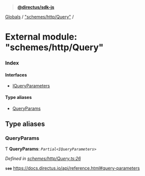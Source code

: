 > **[@directus/sdk-js](../README.md)**

[Globals](../README.md) / ["schemes/http/Query"](_schemes_http_query_.md) /

# External module: "schemes/http/Query"

### Index

#### Interfaces

* [IQueryParameters](../interfaces/_schemes_http_query_.iqueryparameters.md)

#### Type aliases

* [QueryParams](_schemes_http_query_.md#queryparams)

## Type aliases

###  QueryParams

Ƭ **QueryParams**: *`Partial<IQueryParameters>`*

*Defined in [schemes/http/Query.ts:26](https://github.com/janbiasi/sdk-js/blob/b445ae7/src/schemes/http/Query.ts#L26)*

**`see`** https://docs.directus.io/api/reference.html#query-parameters
